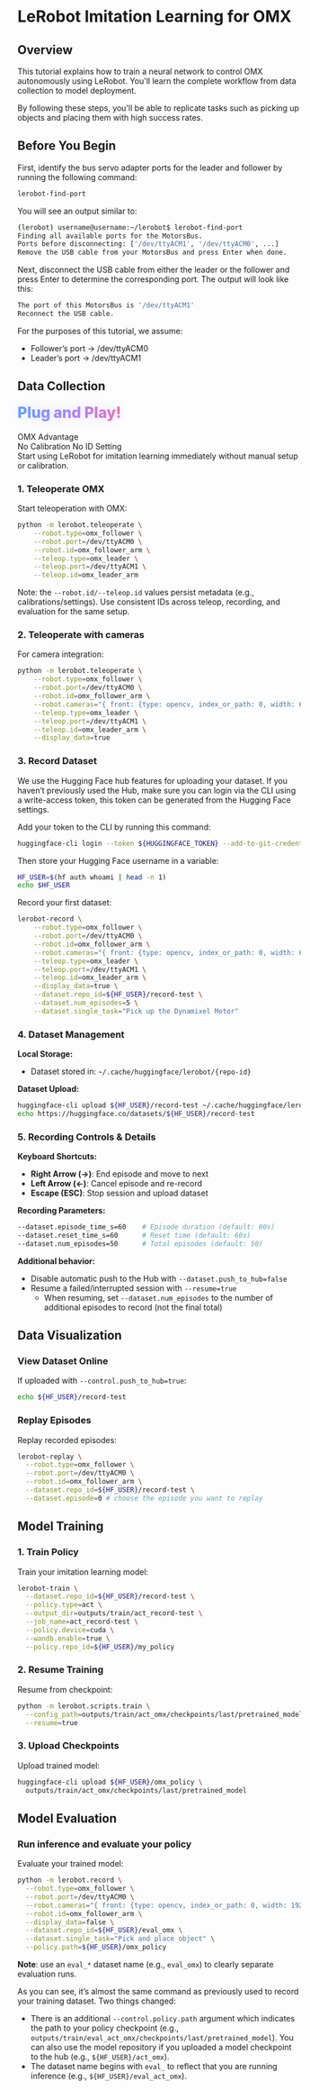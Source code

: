 # LeRobot Imitation Learning for OMX

## Overview

This tutorial explains how to train a neural network to control OMX autonomously using LeRobot. You'll learn the complete workflow from data collection to model deployment.

By following these steps, you'll be able to replicate tasks such as picking up objects and placing them with high success rates.

## Before You Begin

First, identify the bus servo adapter ports for the leader and follower by running the following command:
```bash
lerobot-find-port
```

You will see an output similar to:

```bash
(lerobot) username@username:~/lerobot$ lerobot-find-port
Finding all available ports for the MotorsBus.
Ports before disconnecting: ['/dev/ttyACM1', '/dev/ttyACM0', ...]
Remove the USB cable from your MotorsBus and press Enter when done.
```

Next, disconnect the USB cable from either the leader or the follower and press Enter to determine the corresponding port.
The output will look like this:

```bash
The port of this MotorsBus is '/dev/ttyACM1'
Reconnect the USB cable.

```

For the purposes of this tutorial, we assume:
- Follower’s port → /dev/ttyACM0
- Leader’s port → /dev/ttyACM1

## Data Collection
<div style="font-size: 1.65rem; font-weight: 800; line-height: 1.25; margin: 4px 0 18px;">
  <span style="
    background: linear-gradient(90deg, #60a5fa, #a78bfa, #f472b6);
    -webkit-background-clip: text; background-clip: text; color: transparent;
    text-shadow: 0 0 20px rgba(164, 120, 255, .25);
  ">Plug and Play!</span>
</div>

<div class="feature-btn">
  <div class="feature-title">OMX Advantage</div>
  <div class="badge-row">
    <span class="pill">No Calibration</span>
    <span class="pill pill-green">No ID Setting</span>
  </div>
  <div class="feature-sub">Start using LeRobot for imitation learning immediately without manual setup or calibration.</div>
</div>

### 1. Teleoperate OMX

Start teleoperation with OMX:

```bash
python -m lerobot.teleoperate \
    --robot.type=omx_follower \
    --robot.port=/dev/ttyACM0 \
    --robot.id=omx_follower_arm \
    --teleop.type=omx_leader \
    --teleop.port=/dev/ttyACM1 \
    --teleop.id=omx_leader_arm
```

Note: the `--robot.id/--teleop.id` values persist metadata (e.g., calibrations/settings). Use consistent IDs across teleop, recording, and evaluation for the same setup.

### 2. Teleoperate with cameras

For camera integration:

```bash
python -m lerobot.teleoperate \
    --robot.type=omx_follower \
    --robot.port=/dev/ttyACM0 \
    --robot.id=omx_follower_arm \
    --robot.cameras="{ front: {type: opencv, index_or_path: 0, width: 640, height: 480, fps: 30}}" \
    --teleop.type=omx_leader \
    --teleop.port=/dev/ttyACM1 \
    --teleop.id=omx_leader_arm \
    --display_data=true
```

### 3. Record Dataset

We use the Hugging Face hub features for uploading your dataset. If you haven’t previously used the Hub, make sure you can login via the CLI using a write-access token, this token can be generated from the Hugging Face settings.

Add your token to the CLI by running this command:

```bash
huggingface-cli login --token ${HUGGINGFACE_TOKEN} --add-to-git-credential
```
Then store your Hugging Face username in a variable:

```bash
HF_USER=$(hf auth whoami | head -n 1)
echo $HF_USER
```

Record your first dataset:

```bash
lerobot-record \
    --robot.type=omx_follower \
    --robot.port=/dev/ttyACM0 \
    --robot.id=omx_follower_arm \
    --robot.cameras="{ front: {type: opencv, index_or_path: 0, width: 640, height: 480, fps: 30}}" \
    --teleop.type=omx_leader \
    --teleop.port=/dev/ttyACM1 \
    --teleop.id=omx_leader_arm \
    --display_data=true \
    --dataset.repo_id=${HF_USER}/record-test \
    --dataset.num_episodes=5 \
    --dataset.single_task="Pick up the Dynamixel Motor"
```

### 4. Dataset Management

**Local Storage:**
- Dataset stored in: `~/.cache/huggingface/lerobot/{repo-id}`

**Dataset Upload:**
```bash
huggingface-cli upload ${HF_USER}/record-test ~/.cache/huggingface/lerobot/${HF_USER}/record-test --repo-type dataset
echo https://huggingface.co/datasets/${HF_USER}/record-test
```

### 5. Recording Controls & Details

**Keyboard Shortcuts:**
- **Right Arrow (→)**: End episode and move to next
- **Left Arrow (←)**: Cancel episode and re-record
- **Escape (ESC)**: Stop session and upload dataset

**Recording Parameters:**
```bash
--dataset.episode_time_s=60    # Episode duration (default: 60s)
--dataset.reset_time_s=60      # Reset time (default: 60s)
--dataset.num_episodes=50      # Total episodes (default: 50)
```

**Additional behavior:**
- Disable automatic push to the Hub with `--dataset.push_to_hub=false`
- Resume a failed/interrupted session with `--resume=true`
  - When resuming, set `--dataset.num_episodes` to the number of additional episodes to record (not the final total)

## Data Visualization

### View Dataset Online

If uploaded with `--control.push_to_hub=true`:

```bash
echo ${HF_USER}/record-test
```

### Replay Episodes

Replay recorded episodes:

```bash
lerobot-replay \
  --robot.type=omx_follower \
  --robot.port=/dev/ttyACM0 \
  --robot.id=omx_follower_arm \
  --dataset.repo_id=${HF_USER}/record-test \
  --dataset.episode=0 # choose the episode you want to replay
```

## Model Training

### 1. Train Policy

Train your imitation learning model:

```bash
lerobot-train \
  --dataset.repo_id=${HF_USER}/record-test \
  --policy.type=act \
  --output_dir=outputs/train/act_record-test \
  --job_name=act_record-test \
  --policy.device=cuda \
  --wandb.enable=true \
  --policy.repo_id=${HF_USER}/my_policy
```

### 2. Resume Training

Resume from checkpoint:

```bash
python -m lerobot.scripts.train \
  --config_path=outputs/train/act_omx/checkpoints/last/pretrained_model/train_config.json \
  --resume=true
```

### 3. Upload Checkpoints

Upload trained model:

```bash
huggingface-cli upload ${HF_USER}/omx_policy \
  outputs/train/act_omx/checkpoints/last/pretrained_model
```

## Model Evaluation

### Run inference and evaluate your policy

Evaluate your trained model:

```bash
python -m lerobot.record \
  --robot.type=omx_follower \
  --robot.port=/dev/ttyACM0 \
  --robot.cameras="{ front: {type: opencv, index_or_path: 0, width: 1920, height: 1080, fps: 30}}" \
  --robot.id=omx_follower_arm \
  --display_data=false \
  --dataset.repo_id=${HF_USER}/eval_omx \
  --dataset.single_task="Pick and place object" \
  --policy.path=${HF_USER}/omx_policy
```

**Note**: use an `eval_*` dataset name (e.g., `eval_omx`) to clearly separate evaluation runs.

As you can see, it’s almost the same command as previously used to record your training dataset. Two things changed:

- There is an additional `--control.policy.path` argument which indicates the path to your policy checkpoint (e.g., `outputs/train/eval_act_omx/checkpoints/last/pretrained_model`). You can also use the model repository if you uploaded a model checkpoint to the hub (e.g., `${HF_USER}/act_omx`).
- The dataset name begins with `eval_` to reflect that you are running inference (e.g., `${HF_USER}/eval_act_omx`).
